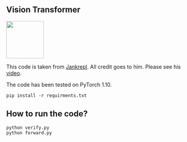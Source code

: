## Vision Transformer

<img src="https://github.com/shyammarjit/learn_pytorch/blob/main/vision_transformer/vit.png" width="100" height="100">

This code is taken from [Jankrepl](https://github.com/jankrepl/mildlyoverfitted/tree/master/github_adventures/vision_transformer). All credit goes to him. Please see his [video](https://www.youtube.com/watch?v=ovB0ddFtzzA&t=403s).

The code has been tested on PyTorch 1.10.

```
pip install -r requirments.txt
```

## How to run the code?

```
python verify.py
python forward.py
```